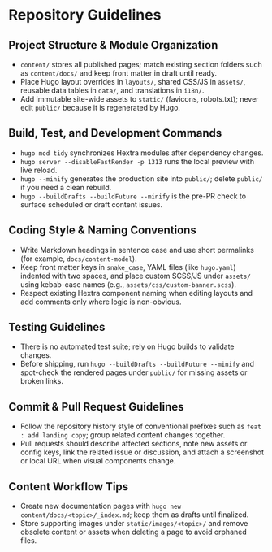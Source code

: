 # Repository Guidelines

## Project Structure & Module Organization
- `content/` stores all published pages; match existing section folders such as `content/docs/` and keep front matter in draft until ready.
- Place Hugo layout overrides in `layouts/`, shared CSS/JS in `assets/`, reusable data tables in `data/`, and translations in `i18n/`.
- Add immutable site-wide assets to `static/` (favicons, robots.txt); never edit `public/` because it is regenerated by Hugo.

## Build, Test, and Development Commands
- `hugo mod tidy` synchronizes Hextra modules after dependency changes.
- `hugo server --disableFastRender -p 1313` runs the local preview with live reload.
- `hugo --minify` generates the production site into `public/`; delete `public/` if you need a clean rebuild.
- `hugo --buildDrafts --buildFuture --minify` is the pre-PR check to surface scheduled or draft content issues.

## Coding Style & Naming Conventions
- Write Markdown headings in sentence case and use short permalinks (for example, `docs/content-model`).
- Keep front matter keys in `snake_case`, YAML files (like `hugo.yaml`) indented with two spaces, and place custom SCSS/JS under `assets/` using kebab-case names (e.g., `assets/css/custom-banner.scss`).
- Respect existing Hextra component naming when editing layouts and add comments only where logic is non-obvious.

## Testing Guidelines
- There is no automated test suite; rely on Hugo builds to validate changes.
- Before shipping, run `hugo --buildDrafts --buildFuture --minify` and spot-check the rendered pages under `public/` for missing assets or broken links.

## Commit & Pull Request Guidelines
- Follow the repository history style of conventional prefixes such as `feat : add landing copy`; group related content changes together.
- Pull requests should describe affected sections, note new assets or config keys, link the related issue or discussion, and attach a screenshot or local URL when visual components change.

## Content Workflow Tips
- Create new documentation pages with `hugo new content/docs/<topic>/_index.md`; keep them as drafts until finalized.
- Store supporting images under `static/images/<topic>/` and remove obsolete content or assets when deleting a page to avoid orphaned files.
